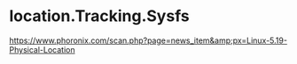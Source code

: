 # location.Tracking.Sysfs
https://www.phoronix.com/scan.php?page=news_item&amp;px=Linux-5.19-Physical-Location
